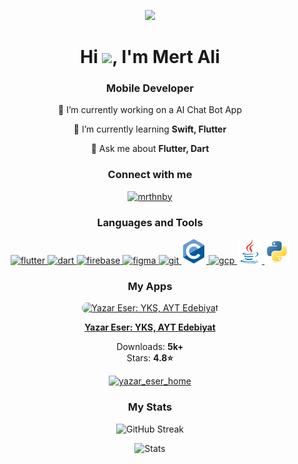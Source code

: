 <p align="center">
  <img src="https://user-images.githubusercontent.com/72457200/205451186-4f6d193d-b687-43cf-9586-d388cb932bb5.gif" />
</p>

<h1 align="center">Hi <img src="https://github.com/mrthnby/mrthnby/assets/72457200/7b632147-6cdc-478d-ac09-9622a9cb73a0" width="40">, I'm Mert Ali</h1>
<h3 align="center">Mobile Developer</h3>

<p align="center">
  🔭 I’m currently working on a AI Chat Bot App
</p>

<p align="center">
  🌱 I’m currently learning <strong>Swift, Flutter</strong>
</p>

<p align="center">
  💬 Ask me about <strong>Flutter, Dart</strong>
</p>

<h3 align="center">Connect with me</h3>
<p align="center">
  <a href="https://twitter.com/mrthnby" target="_blank" rel="noopener noreferrer" ><img src="https://raw.githubusercontent.com/rahuldkjain/github-profile-readme-generator/master/src/images/icons/Social/twitter.svg" alt="mrthnby" height="30" width="40" /></a>
</p>

<h3 align="center">Languages and Tools</h3>
<p align="center">
  <a href="https://flutter.dev" target="_blank" rel="noreferrer">
    <img src="https://www.vectorlogo.zone/logos/flutterio/flutterio-icon.svg" alt="flutter" width="40" height="40"/>
  </a>

  <a href="https://dart.dev" target="_blank" rel="noreferrer">
    <img src="https://www.vectorlogo.zone/logos/dartlang/dartlang-icon.svg" alt="dart" width="40" height="40"/>
  </a>

  <a href="https://firebase.google.com/" target="_blank" rel="noreferrer">
    <img src="https://www.vectorlogo.zone/logos/firebase/firebase-icon.svg" alt="firebase" width="40" height="40"/>
  </a>

  <a href="https://www.figma.com/" target="_blank" rel="noreferrer">
    <img src="https://www.vectorlogo.zone/logos/figma/figma-icon.svg" alt="figma" width="40" height="40"/>
  </a>

  <a href="https://git-scm.com/" target="_blank" rel="noreferrer">
    <img src="https://www.vectorlogo.zone/logos/git-scm/git-scm-icon.svg" alt="git" width="40" height="40"/>
  </a>

  <a href="https://www.cprogramming.com/" target="_blank" rel="noreferrer">
    <img src="https://raw.githubusercontent.com/devicons/devicon/master/icons/c/c-original.svg" alt="c" width="40" height="40"/>
  </a>

  <a href="https://cloud.google.com" target="_blank" rel="noreferrer">
    <img src="https://www.vectorlogo.zone/logos/google_cloud/google_cloud-icon.svg" alt="gcp" width="40" height="40"/>
  </a>

  <a href="https://www.java.com" target="_blank" rel="noreferrer">
    <img src="https://raw.githubusercontent.com/devicons/devicon/master/icons/java/java-original.svg" alt="java" width="40" height="40"/>
  </a>

  <a href="https://www.python.org" target="_blank" rel="noreferrer">
    <img src="https://raw.githubusercontent.com/devicons/devicon/master/icons/python/python-original.svg" alt="python" width="40" height="40"/>
  </a>
</p>


<h3 align="center">My Apps</h3>

<div align="center">
  <a href="https://play.google.com/store/apps/details?id=com.yazareser.yks_yazar_eser" target="_blank" rel="noreferrer">
    <img src="https://user-images.githubusercontent.com/72457200/218078410-f97307f5-d351-4937-9135-6d6dab4f6da6.png" alt="Yazar Eser: YKS, AYT Edebiyat" width="100" height="100" style="border-radius: 25px;">
  </a>
</div>

<p align="center">
  <a href="https://play.google.com/store/apps/details?id=com.yazareser.yks_yazar_eser" target="_blank" rel="noreferrer"><strong>Yazar Eser: YKS, AYT Edebiyat</strong></a>
</p>

<div align="center">
  
  
  Downloads: <strong>5k+</strong>
  <br>
  Stars: <strong>4.8⭐</strong>
</div>

<div align="center">
  <a href="https://play.google.com/store/apps/details?id=com.yazareser.yks_yazar_eser" target="_blank" rel="noreferrer">
    <img width="250" alt="yazar_eser_home" src="https://github.com/mrthnby/mrthnby/assets/72457200/c78e989e-fcd6-4b0f-a156-39be6a3ead87">
  </a>

</div>


<h3 align="center">My Stats</h3>

<p align="center">
  <img src="http://github-readme-streak-stats.herokuapp.com?user=mrthnby&theme=onedark&hide_border=true&border_radius=4.7" alt="GitHub Streak"/>
</p>

<p align="center">
  <img src="https://github-readme-stats.vercel.app/api?username=mrthnby&show_icons=true&locale=en&theme=onedark&hide_border=true&border_radius=4.7" alt="Stats"/>
</p>
